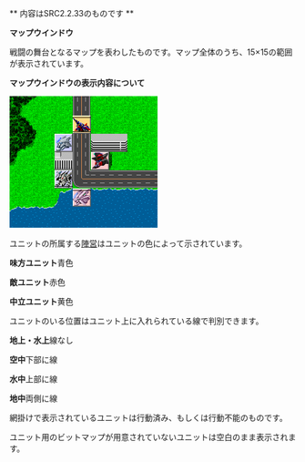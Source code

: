 ** 内容はSRC2.2.33のものです **

**マップウインドウ**

戦闘の舞台となるマップを表わしたものです。マップ全体のうち、15×15の範囲が表示されています。

**マップウインドウの表示内容について**

![](../images/bm7.gif)

ユニットの所属する[陣営](陣営名.md)はユニットの色によって示されています。

**味方ユニット**青色

**敵ユニット**赤色

**中立ユニット**黄色

ユニットのいる位置はユニット上に入れられている線で判別できます。

**地上・水上**線なし

**空中**下部に線

**水中**上部に線

**地中**両側に線

網掛けで表示されているユニットは行動済み、もしくは行動不能のものです。

ユニット用のビットマップが用意されていないユニットは空白のまま表示されます。
